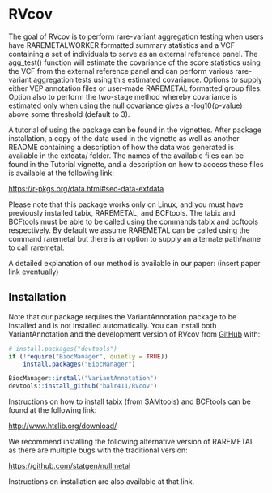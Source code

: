 
# RVcov

<!-- badges: start -->
<!-- badges: end -->

The goal of RVcov is to perform rare-variant aggregation testing when users have
RAREMETALWORKER formatted summary statistics and a VCF containing a set of individuals
to serve as an external reference panel. The agg_test() function will estimate 
the covariance of the score statistics using the VCF from the external reference 
panel and can perform various rare-variant aggregation tests using this estimated 
covariance. Options to supply either VEP annotation files or user-made RAREMETAL 
formatted group files. Option also to perform the two-stage method whereby covariance
is estimated only when using the null covariance gives a -log10(p-value) above some 
threshold (default to 3). 

A tutorial of using the package can be found in the vignettes. After package installation,
a copy of the data 
used in the vignette as well as another README containing a description of how the 
data was generated is available in the extdata/ folder. The names of the available 
files can be found in the Tutorial vignette, and a description on how to
access these files is available at the following link: 

https://r-pkgs.org/data.html#sec-data-extdata

Please note that this package works only on Linux, and you must have previously 
installed tabix, RAREMETAL, and BCFtools. The tabix and BCFtools must be able to 
be called using the commands tabix and bcftools respectively. By default we assume
RAREMETAL can be called using the command raremetal but there is an option to supply
an alternate path/name to call raremetal.

A detailed explanation of our method is available in our paper: (insert paper link eventually)

## Installation

Note that our package requires the VariantAnnotation package to be installed 
and is not installed automatically. You can install both VariantAnnotation and 
the development version of RVcov from [GitHub](https://github.com/balr411) with:

``` r
# install.packages("devtools")
if (!require("BiocManager", quietly = TRUE))
    install.packages("BiocManager")

BiocManager::install("VariantAnnotation")
devtools::install_github("balr411/RVcov")
```

Instructions on how to install tabix (from SAMtools) and BCFtools can be found at the following link:

http://www.htslib.org/download/

We recommend installing the following alternative version of RAREMETAL as there are
multiple bugs with the traditional version:

https://github.com/statgen/nullmetal

Instructions on installation are also available at that link.




